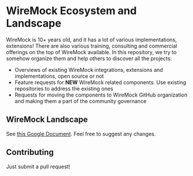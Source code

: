 # WireMock Ecosystem and Landscape

WireMock is 10+ years old, and it has a lot of various implementations, extensions! 
There are also various training, consulting and commercial offerings on the top of WireMock available.
In this repository, we try to somehow organize them and help others to discover all the projects:

- Overviews of existing WireMock integrations, extensions and implementations, open source or not
- Feature requests for **NEW** WireMock related components. Use existing repositories to address the existing ones 
- Requests for moving the components to WireMock GitHub organization and making them a part of the community governance

## WireMock Landscape

See [this Google Document](https://docs.google.com/document/d/1TQccT9Bk-o2lvRVN8_mMaGttaOnwbYFLkn0DsmwGIOA/edit?usp=sharing).
Feel free to suggest any changes.

## Contributing

Just submit a pull request! 
